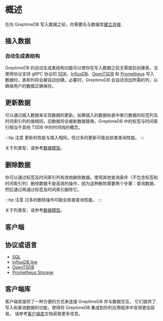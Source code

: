 # 概述

在向 GreptimeDB 写入数据之前，你需要先与数据库[建立连接](../clients/overview.md).

## 插入数据

### 自动生成表结构

GreptimeDB 的自动生成表结构功能可以使你在写入数据之前无需提前创建表。当使用协议支持 gRPC 协议的 [SDK]((/user-guide/client-libraries/overview.md))、[InfluxDB](./influxdb-line.md)、[OpenTSDB](./opentsdb.md) 和 [Prometheus](./prometheus.md) 写入数据时，表和列将会被自动创建。必要时，GreptimeDB 会自动添加所需的列，以确保用户的数据正确保存。

## 更新数据

可以通过插入数据来实现数据的更新。如果插入的数据和表中某行数据的标签列及时间索引列的值相同，旧数据将会被新数据替换。GreptimeDB 中的标签与时间索引相当于其他 TSDB 中的时间线的概念。

:::tip 注意
更新的性能与插入相同，但过多的更新可能会损害查询性能。
:::

关于列类型，请参考[数据模型](../concepts/data-model.md)。

## 删除数据

你可以通过标签及时间索引列有效地删除数据。使用其他查询条件（不包含标签和时间索引列）删除数据不是高效的操作，因为这种删除需要两个步骤：查询数据，然后通过再通过标签及时间索引删除它。

:::tip 注意
过多的删除操作可能会损害查询性能。
:::

关于列类型，请参考[数据模型](../concepts/data-model.md)。

## 客户端

## 协议或语言

- [SQL](./sql.md)
- [InfluxDB line](./influxdb-line.md)
- [OpenTSDB](./opentsdb.md)
- [Prometheus Storage](./prometheus.md)

## 客户端库

客户端库提供了一种方便的方式来连接 GreptimeDB 并与数据交互。
它们提供了写入和查询数据的功能，使得将 GreptimeDB 集成到你的应用程序中变得更加容易。
请参考[客户端库](/user-guide/client-libraries/overview.md)文档获取更多信息。
